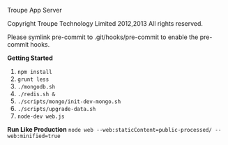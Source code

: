 Troupe App Server

Copyright Troupe Technology Limited 2012,2013
All rights reserved.


Please symlink pre-commit to .git/hooks/pre-commit to enable the pre-commit hooks.

__Getting Started__

1.	`npm install`
2.	`grunt less`
3.	`./mongodb.sh`
4.	`./redis.sh &`
5.	`./scripts/mongo/init-dev-mongo.sh`
6.	`./scripts/upgrade-data.sh`
7.	`node-dev web.js`

__Run Like Production__
`node web --web:staticContent=public-processed/ --web:minified=true`
